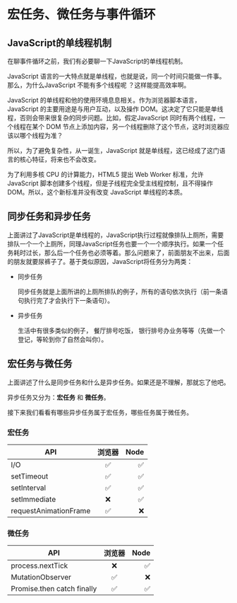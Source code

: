 # 宏任务、微任务与事件循环

## JavaScript的单线程机制

在聊事件循环之前，我们有必要聊一下JavaScript的单线程机制。

JavaScript 语言的一大特点就是单线程，也就是说，同一个时间只能做一件事。那么，为什么JavaScript 不能有多个线程呢 ？这样能提高效率啊。

JavaScript 的单线程和他的使用环境息息相关。作为浏览器脚本语言，JavaScript 的主要用途是与用户互动，以及操作 DOM。这决定了它只能是单线程，否则会带来很复杂的同步问题。比如，假定JavaScript 同时有两个线程，一个线程在某个 DOM 节点上添加内容，另一个线程删除了这个节点，这时浏览器应该以哪个线程为准？

所以，为了避免复杂性，从一诞生，JavaScript 就是单线程，这已经成了这门语言的核心特征，将来也不会改变。

为了利用多核 CPU 的计算能力，HTML5 提出 Web Worker 标准，允许 JavaScript 脚本创建多个线程，但是子线程完全受主线程控制，且不得操作 DOM。所以，这个新标准并没有改变 JavaScript 单线程的本质。

## 同步任务和异步任务

上面讲过了JavaScript是单线程的，JavaScript执行过程就像排队上厕所，需要排队一个一个上厕所，同理JavaScript任务也要一个一个顺序执行。如果一个任务耗时过长，那么后一个任务也必须等着。那么问题来了，前面朋友不出来，后面的朋友就要尿裤子了。基于类似原因，JavaScript将任务分为两类：

- 同步任务
  
  同步任务就是上面所讲的上厕所排队的例子，所有的语句依次执行（前一条语句执行完了才会执行下一条语句）。

- 异步任务

  生活中有很多类似的例子， 餐厅排号吃饭， 银行排号办业务等等（先做一个登记，等轮到你了自然会叫你）。

## 宏任务与微任务

上面讲述了什么是同步任务和什么是异步任务。如果还是不理解，那就忘了他吧。

异步任务又分为：**宏任务** 和 **微任务**。

接下来我们看看有哪些异步任务属于宏任务，哪些任务属于微任务。

### 宏任务

| API                   | 浏览器 | Node |
| --------------------- | :----: | ---: |
| I/O                   |   ✅    |    ✅ |
| setTimeout            |   ✅    |    ✅ |
| setInterval           |   ✅    |    ✅ |
| setImmediate          |   ❌    |    ✅ |
| requestAnimationFrame |   ✅    |    ❌ |


### 微任务

| API                        | 浏览器 | Node |
| -------------------------- | :----: | ---: |
| process.nextTick           |   ❌    |    ✅ |
| MutationObserver           |   ✅    |    ❌ |
| Promise.then catch finally |   ✅    |    ✅ |